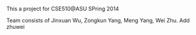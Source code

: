 This a project for CSE510@ASU SPring 2014

Team consists of Jinxuan Wu, Zongkun Yang, Meng Yang, Wei Zhu.
Add zhuwei
